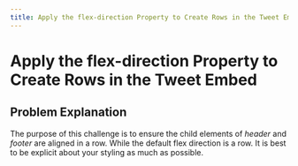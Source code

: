 ```yaml
---
title: Apply the flex-direction Property to Create Rows in the Tweet Embed
---
```

# Apply the flex-direction Property to Create Rows in the Tweet Embed

## Problem Explanation
The purpose of this challenge is to ensure the child elements of <i>header</i> and <i>footer</i> are aligned in a row. While the default flex direction is a row. It is best to be explicit about your styling as much as possible.
